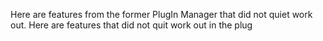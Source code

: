 Here are features from the former PlugIn Manager that did not quiet work out.
Here are features that did not quit work out in the plug